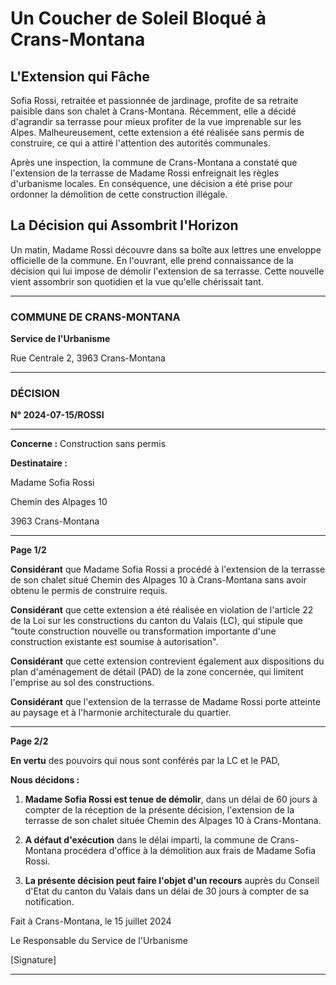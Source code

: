 # Un Coucher de Soleil Bloqué à Crans-Montana

## L'Extension qui Fâche

Sofia Rossi, retraitée et passionnée de jardinage, profite de sa retraite paisible dans son chalet à Crans-Montana. Récemment, elle a décidé d'agrandir sa terrasse pour mieux profiter de la vue imprenable sur les Alpes. Malheureusement, cette extension a été réalisée sans permis de construire, ce qui a attiré l'attention des autorités communales.

Après une inspection, la commune de Crans-Montana a constaté que l'extension de la terrasse de Madame Rossi enfreignait les règles d'urbanisme locales. En conséquence, une décision a été prise pour ordonner la démolition de cette construction illégale.

## La Décision qui Assombrit l'Horizon

Un matin, Madame Rossi découvre dans sa boîte aux lettres une enveloppe officielle de la commune. En l'ouvrant, elle prend connaissance de la décision qui lui impose de démolir l'extension de sa terrasse. Cette nouvelle vient assombrir son quotidien et la vue qu'elle chérissait tant.

---

### COMMUNE DE CRANS-MONTANA

**Service de l'Urbanisme**

Rue Centrale 2, 3963 Crans-Montana

---

### DÉCISION

**N° 2024-07-15/ROSSI**

---

**Concerne :** Construction sans permis

**Destinataire :**

Madame Sofia Rossi

Chemin des Alpages 10

3963 Crans-Montana

---

**Page 1/2**

**Considérant** que Madame Sofia Rossi a procédé à l'extension de la terrasse de son chalet situé Chemin des Alpages 10 à Crans-Montana sans avoir obtenu le permis de construire requis.

**Considérant** que cette extension a été réalisée en violation de l'article 22 de la Loi sur les constructions du canton du Valais (LC), qui stipule que "toute construction nouvelle ou transformation importante d'une construction existante est soumise à autorisation".

**Considérant** que cette extension contrevient également aux dispositions du plan d'aménagement de détail (PAD) de la zone concernée, qui limitent l'emprise au sol des constructions.

**Considérant** que l'extension de la terrasse de Madame Rossi porte atteinte au paysage et à l'harmonie architecturale du quartier.

---

**Page 2/2**

**En vertu** des pouvoirs qui nous sont conférés par la LC et le PAD,

**Nous décidons :**

1. **Madame Sofia Rossi est tenue de démolir**, dans un délai de 60 jours à compter de la réception de la présente décision, l'extension de la terrasse de son chalet située Chemin des Alpages 10 à Crans-Montana.

2. **A défaut d'exécution** dans le délai imparti, la commune de Crans-Montana procédera d'office à la démolition aux frais de Madame Sofia Rossi.

3. **La présente décision peut faire l'objet d'un recours** auprès du Conseil d'Etat du canton du Valais dans un délai de 30 jours à compter de sa notification.

Fait à Crans-Montana, le 15 juillet 2024

Le Responsable du Service de l'Urbanisme

[Signature]

---
